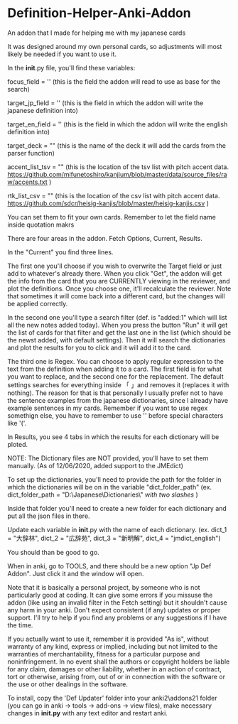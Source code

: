# Definition-Helper-Anki-Addon
An addon that I made for helping me with my japanese cards

It was designed around my own personal cards, so adjustments will most likely be needed if you want to use it.

In the __init__.py file, you'll find these variables:

focus_field = ''  (this is the field the addon will read to use as base for the search)

target_jp_field = ''  (this is the field in which the addon will write the japanese definition into)

target_en_field = ''  (this is the field in which the addon will write the english definition into)

target_deck = ""  (this is the name of the deck it will add the cards from the parser function)

accent_list_tsv = "" (this is the location of the tsv list with pitch accent data. https://github.com/mifunetoshiro/kanjium/blob/master/data/source_files/raw/accents.txt )

rtk_list_csv = "" (this is the location of the csv list with pitch accent data. https://github.com/sdcr/heisig-kanjis/blob/master/heisig-kanjis.csv )
    
You can set them to fit your own cards. Remember to let the field name inside quotation makrs

There are four areas in the addon. Fetch Options, Current, Results.

In the "Current" you find three lines. 

The first one you'll choose if you wish to overwrite the Target field or just add to whatever's already there. When you click "Get", the addon will get the info from the card that you are CURRENTLY viewing in the reviewer, and plot the definitions. Once you choose one, it'll recalculate the reviewer. Note that sometimes it will come back into a different card, but the changes will be applied correctly.

In the second one you'll type a search filter (def. is "added:1" which will list all the new notes added today). When you press the button "Run" it will get the list of cards for that filter and get the last one in the list (which should be the newst added, with default settings). Then it will search the dictionaries and plot the results for you to click and it will add it to the card. 

The third one is Regex. You can choose to apply regular expression to the text from the definition when adding it to a card. The first field is for what you want to replace, and the second one for the replacement. The default settings searches for everything inside 「 」and removes it (replaces it with nothing). The reason for that is that personally I usually prefer not to have the sentence examples from the japanese dictionaries, since I already have example sentences in my cards.
Remember if you want to use regex somethign else, you have to remember to use '\' before special characters like '('.

In Results, you see 4 tabs in which the results for each dictionary will be ploted.

NOTE: The Dictionary files are NOT provided, you'll have to set them manually. (As of 12/06/2020, added support to the JMEdict)

To set up the dictionaries, you'll need to provide the path for the folder in which the dictionaries will be on in the variable "dict_folder_path" (ex. dict_folder_path = "D:\\Japanese\\Dictionaries\\"  *with two slashes* )

Inside that folder you'll need to create a new folder for each dictionary and put all the json files in there. 

Update each variable in __init__.py with the name of each dictionary. (ex. dict_1 = "大辞林", dict_2 = "広辞苑", dict_3 = "新明解", dict_4 = "jmdict_english")

You should than be good to go.

When in anki, go to TOOLS, and there should be a new option "Jp Def Addon". Just click it and the window will open.

Note that it is basically a personal project, by someone who is not particularly good at coding. It can give some errors if you missuse the addon (like using an invalid filter in the Fetch setting) but it shouldn't cause any harm in your anki. Don't expect consistent (if any) updates or proper support. I'll try to help if you find any problems or any suggestions if I have the time.

If you actually want to use it, remember it is provided "As is", without warranty of any kind, express or implied, including but not limited to the warranties of merchantability, fitness for a particular purpose and noninfringement. In no event shall the authors or copyright holders be liable for any claim, damages or other liability, whether in an action of contract, tort or otherwise, arising from, out of or in connection with the software or the use or other dealings in the software.

To install, copy the 'Def Updater' folder into your anki2\addons21 folder (you can go in anki -> tools -> add-ons -> view files), make necessary changes in __init.py__ with any text editor and restart anki.


